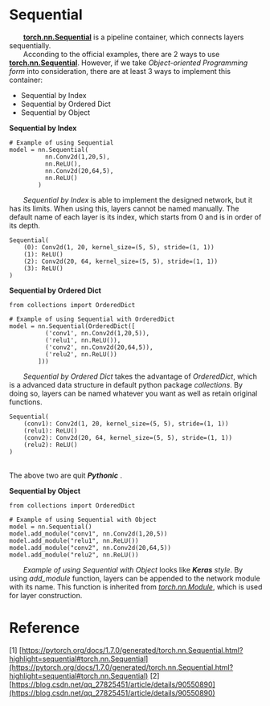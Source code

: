 # Sequential

  &ensp;&ensp;&ensp;&ensp;[<b>torch.nn.Sequential</b>](https://pytorch.org/docs/1.7.0/_modules/torch/nn/modules/container.html#Sequential) is a pipeline container, which connects layers sequentially. </br>  &ensp;&ensp;&ensp;&ensp;Acconding to the official examples, there are 2 ways to use [<b>torch.nn.Sequential</b>](https://pytorch.org/docs/1.7.0/_modules/torch/nn/modules/container.html#Sequential). However, if we take _Object-oriented Programming form_ into consideration, there are at least 3 ways to implement this container:
  - Sequential by Index
  - Sequential by Ordered Dict
  - Sequential by Object


<b>Sequential by Index</b>
```
# Example of using Sequential
model = nn.Sequential(
          nn.Conv2d(1,20,5),
          nn.ReLU(),
          nn.Conv2d(20,64,5),
          nn.ReLU()
        )
```

  &ensp;&ensp;&ensp;&ensp;_Sequential by Index_ is able to implement the designed network, but it has its limits. When using this, layers cannot be named manually. The default name of each layer is its index, which starts from 0 and is in order of its depth.
```
Sequential(
    (0): Conv2d(1, 20, kernel_size=(5, 5), stride=(1, 1))
    (1): ReLU()
    (2): Conv2d(20, 64, kernel_size=(5, 5), stride=(1, 1))
    (3): ReLU()
)
```

<b>Sequential by Ordered Dict</b>
```
from collections import OrderedDict

# Example of using Sequential with OrderedDict
model = nn.Sequential(OrderedDict([
          ('conv1', nn.Conv2d(1,20,5)),
          ('relu1', nn.ReLU()),
          ('conv2', nn.Conv2d(20,64,5)),
          ('relu2', nn.ReLU())
        ]))
```

  &ensp;&ensp;&ensp;&ensp;_Sequential by Ordered Dict_ takes the advantage of _OrderedDict_, which is a advanced data structure in default python package _collections_. By doing so, layers can be named whatever you want as well as retain original functions. </br>
```
Sequential(
    (conv1): Conv2d(1, 20, kernel_size=(5, 5), stride=(1, 1))
    (relu1): ReLU()
    (conv2): Conv2d(20, 64, kernel_size=(5, 5), stride=(1, 1))
    (relu2): ReLU()
)
```
\
The above two are quit <b>_Pythonic_</b>  .

<b>Sequential by Object</b>
```
from collections import OrderedDict

# Example of using Sequential with Object
model = nn.Sequential()
model.add_module("conv1", nn.Conv2d(1,20,5))
model.add_module("relu1", nn.ReLU())
model.add_module("conv2", nn.Conv2d(20,64,5))
model.add_module("relu2", nn.ReLU())
```
  &ensp;&ensp;&ensp;&ensp;_Example of using Sequential with Object_ looks like _<b>Keras</b> style_. By using _add_module_ function, layers can be appended to the network module with its name. This function is inherited from [_torch.nn.Module_](https://github.com/Xcanton/TorchLearn/tree/master/nn/Module), which is used for layer construction. </br>

# Reference
[1] [https://pytorch.org/docs/1.7.0/generated/torch.nn.Sequential.html?highlight=sequential#torch.nn.Sequential](https://pytorch.org/docs/1.7.0/generated/torch.nn.Sequential.html?highlight=sequential#torch.nn.Sequential)
[2] [https://blog.csdn.net/qq_27825451/article/details/90550890](https://blog.csdn.net/qq_27825451/article/details/90550890)